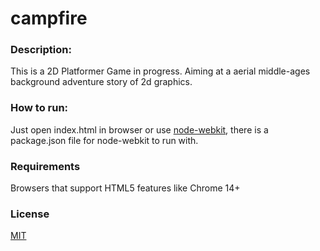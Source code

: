 campfire
========

### Description:

This is a 2D Platformer Game in progress.
Aiming at a aerial middle-ages background adventure story of 2d graphics.

### How to run:

Just open index.html in browser or use [node-webkit], there is a package.json file for node-webkit to run with.

[node-webkit]: http://github.com/rogerwang/node-webkit

### Requirements

Browsers that support HTML5 features like Chrome 14+

### License

[MIT](./LICENSE)